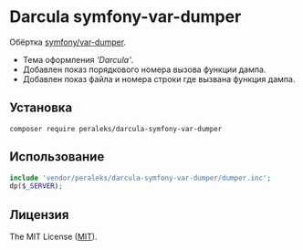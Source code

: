 # Darcula symfony-var-dumper

Обёртка [symfony/var-dumper](https://github.com/peraleks/var-dumper).
* Тема оформления _'Darcula'_.
* Добавлен показ порядкового номера вызова функции дампа. 
* Добавлен показ файла и номера строки где вызвана функция дампа.

## Установка
```bush
composer require peraleks/darcula-symfony-var-dumper
```

## Использование
```php
include 'vendor/peraleks/darcula-symfony-var-dumper/dumper.inc';
dp($_SERVER);
```
## Лицензия

The MIT License ([MIT](LICENSE.md)).
